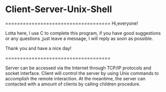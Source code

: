 # Client-Server-Unix-Shell

====================================
Hi,everyone!

Lotta here, I use C to complete this program, if you have good suggestions or any questions ,just leave a message, I will reply as soon as possible. 

Thank you and have a nice day!


====================================


Server can be accessed via the Internet through TCP/IP protocols and socket interface. Client will control the server by using Unix commands to accomplish the remote interaction. At the meantime, the server can contacted with a amount of clients by calling children procedure.

